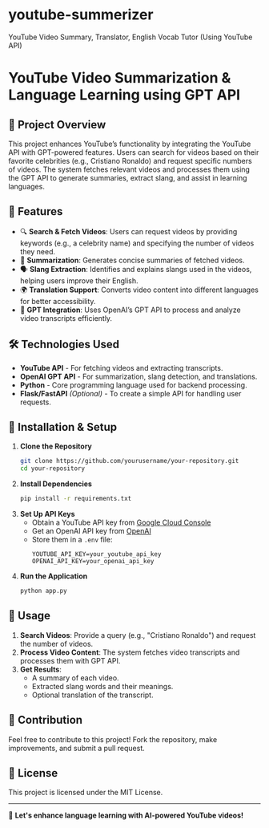 # youtube-summerizer
 YouTube Video Summary, Translator, English Vocab Tutor (Using YouTube API)

# YouTube Video Summarization & Language Learning using GPT API

## 📌 Project Overview
This project enhances YouTube’s functionality by integrating the YouTube API with GPT-powered features. Users can search for videos based on their favorite celebrities (e.g., Cristiano Ronaldo) and request specific numbers of videos. The system fetches relevant videos and processes them using the GPT API to generate summaries, extract slang, and assist in learning languages.

## 🚀 Features
- 🔍 **Search & Fetch Videos**: Users can request videos by providing keywords (e.g., a celebrity name) and specifying the number of videos they need.
- 📄 **Summarization**: Generates concise summaries of fetched videos.
- 🗣️ **Slang Extraction**: Identifies and explains slangs used in the videos, helping users improve their English.
- 🌍 **Translation Support**: Converts video content into different languages for better accessibility.
- 🤖 **GPT Integration**: Uses OpenAI’s GPT API to process and analyze video transcripts efficiently.

## 🛠️ Technologies Used
- **YouTube API** - For fetching videos and extracting transcripts.
- **OpenAI GPT API** - For summarization, slang detection, and translations.
- **Python** - Core programming language used for backend processing.
- **Flask/FastAPI** *(Optional)* - To create a simple API for handling user requests.

## 🔧 Installation & Setup
1. **Clone the Repository**
   ```bash
   git clone https://github.com/yourusername/your-repository.git
   cd your-repository
   ```
2. **Install Dependencies**
   ```bash
   pip install -r requirements.txt
   ```
3. **Set Up API Keys**  
   - Obtain a YouTube API key from [Google Cloud Console](https://console.cloud.google.com/)
   - Get an OpenAI API key from [OpenAI](https://openai.com/)
   - Store them in a `.env` file:
     ```
     YOUTUBE_API_KEY=your_youtube_api_key
     OPENAI_API_KEY=your_openai_api_key
     ```
4. **Run the Application**
   ```bash
   python app.py
   ```

## 📌 Usage
1. **Search Videos**: Provide a query (e.g., "Cristiano Ronaldo") and request the number of videos.
2. **Process Video Content**: The system fetches video transcripts and processes them with GPT API.
3. **Get Results**:
   - A summary of each video.
   - Extracted slang words and their meanings.
   - Optional translation of the transcript.

## 🤝 Contribution
Feel free to contribute to this project! Fork the repository, make improvements, and submit a pull request.

## 📜 License
This project is licensed under the MIT License.

---
🚀 **Let's enhance language learning with AI-powered YouTube videos!**

 
